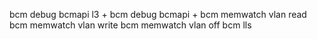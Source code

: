bcm debug bcmapi l3 +
bcm debug bcmapi +
bcm memwatch vlan read
bcm memwatch vlan write
bcm memwatch vlan off
bcm lls
